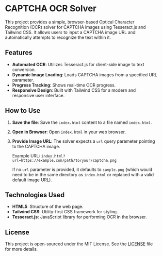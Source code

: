 # CAPTCHA OCR Solver

This project provides a simple, browser-based Optical Character Recognition (OCR) solver for CAPTCHA images using Tesseract.js and Tailwind CSS. It allows users to input a CAPTCHA image URL and automatically attempts to recognize the text within it.

## Features

-   **Automated OCR**: Utilizes Tesseract.js for client-side image to text conversion.
-   **Dynamic Image Loading**: Loads CAPTCHA images from a specified URL parameter.
-   **Progress Tracking**: Shows real-time OCR progress.
-   **Responsive Design**: Built with Tailwind CSS for a modern and responsive user interface.

## How to Use

1.  **Save the file**: Save the `index.html` content to a file named `index.html`.
2.  **Open in Browser**: Open `index.html` in your web browser.
3.  **Provide Image URL**: The solver expects a `url` query parameter pointing to the CAPTCHA image.

    Example URL:
    `index.html?url=https://example.com/path/to/your/captcha.png`

    If no `url` parameter is provided, it defaults to `sample.png` (which would need to be in the same directory as `index.html` or replaced with a valid default image URL).

## Technologies Used

-   **HTML5**: Structure of the web page.
-   **Tailwind CSS**: Utility-first CSS framework for styling.
-   **Tesseract.js**: JavaScript library for performing OCR in the browser.

## License

This project is open-sourced under the MIT License. See the [LICENSE](LICENSE) file for more details.